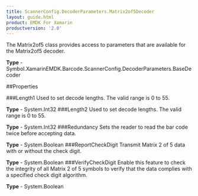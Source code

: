 ```yaml
---
title: ScannerConfig.DecoderParameters.Matrix2of5Decoder
layout: guide.html
product: EMDK For Xamarin
productversion: '2.0'
---
```

The Matrix2of5 class provides access to parameters that are available for the Matrix2of5 decoder.

**Type** - Symbol.XamarinEMDK.Barcode.ScannerConfig.DecoderParameters.BaseDecoder

##Properties

###Length1
Used to set decode lengths. The valid range is 0 to 55.

**Type** - System.Int32
###Length2
Used to set decode lengths. The valid range is 0 to 55.

**Type** - System.Int32
###Redundancy
Sets the reader to read the bar code twice before accepting data.

**Type** - System.Boolean
###ReportCheckDigit
Transmit Matrix 2 of 5 data with or without the check digit.

**Type** - System.Boolean
###VerifyCheckDigit
Enable this feature to check the integrity of all Matrix 2 of 5 symbols to verify that the data complies with a specified check digit algorithm.

**Type** - System.Boolean














